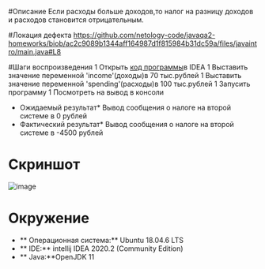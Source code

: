 #Описание
Если расходы больше доходов,то налог на разницу доходов и расходов становится отрицательным.

#Локация дефекта
https://github.com/netology-code/javaqa2-homeworks/biob/ac2c9089b1344aff164987d1f815984b31dc59a/files/javaintro/main.java#L8

#Шаги воспроизведения
1 Открыть [код программы](https://github.com/netology-code/javaqa2-homeworks/blob/main/files/javaintro/Main.java)в IDEA
1 Выставить значение переменной 'income'(доходы)в 70 тыс.рублей
1 Выставить значение переменной 'spending'(расходы)в 100 тыс.рублей
1 Запусить программу 
1 Посмотреть на вывод в консоли 

* Ожидаемый результат* Вывод сообщения о налоге на второй системе в 0 рублей
* Фактический результат* Вывод сообщения о налоге на второй системе в -4500 рублей

# Скриншот
![image](https://user-imeges.githubusercontent.com/53707586/145557840-220772cb-2e3b-4a9e-80ba-4a495df60916.png)

# Окружение 
* ** Операционная система:** Ubuntu 18.04.6 LTS
* ** IDE:** intellij IDEA 2020.2 (Community Edition)
* ** Java:**OpenJDK 11